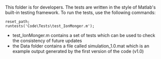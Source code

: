This folder is for developers. The tests are written in the style of Matlab's built-in testing framework. To run the tests, use the following commands:

```
reset_path;
runtests('Code\Tests\test_IonMonger.m');
```

- test_IonMonger.m contains a set of tests which can be used to check the consistency of future updates
- the Data folder contains a file called simulation_1.0.mat which is an example output generated by the first version of the code (v1.0)
